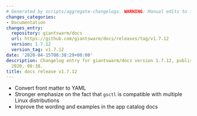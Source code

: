 ```yaml
---
# Generated by scripts/aggregate-changelogs. WARNING: Manual edits to this files will be overwritten.
changes_categories:
- Documentation
changes_entry:
  repository: giantswarm/docs
  url: https://github.com/giantswarm/docs/releases/tag/v1.7.12
  version: 1.7.12
  version_tag: v1.7.12
date: '2020-04-15T08:38:29+00:00'
description: Changelog entry for giantswarm/docs version 1.7.12, published on 15 April
  2020, 08:38.
title: docs release v1.7.12
---
```


* Convert front matter to YAML
* Stronger emphasize on the fact that `gsctl` is compatible with multiple Linux distributions
* Improve the wording and examples in the app catalog docs

